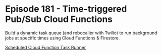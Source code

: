# Episode 181 - Time-triggered Pub/Sub Cloud Functions

Build a dynamic task queue (and robocaller with Twilio) to run background jobs at specific times using Cloud Functions & Firestore. 

[Scheduled Cloud Function Task Runner](https://fireship.io/lessons/cloud-functions-scheduled-time-trigger)